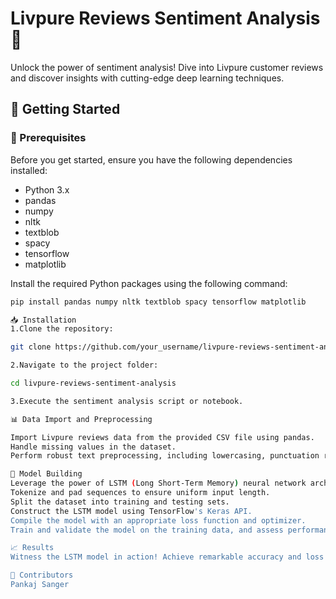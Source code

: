 # Livpure Reviews Sentiment Analysis 🚀

Unlock the power of sentiment analysis! Dive into Livpure customer reviews and discover insights with cutting-edge deep learning techniques.

## 🚀 Getting Started

### 🔧 Prerequisites

Before you get started, ensure you have the following dependencies installed:

- Python 3.x
- pandas
- numpy
- nltk
- textblob
- spacy
- tensorflow
- matplotlib

Install the required Python packages using the following command:

```bash
pip install pandas numpy nltk textblob spacy tensorflow matplotlib

📥 Installation
1.Clone the repository:

git clone https://github.com/your_username/livpure-reviews-sentiment-analysis.git

2.Navigate to the project folder:

cd livpure-reviews-sentiment-analysis

3.Execute the sentiment analysis script or notebook.

📊 Data Import and Preprocessing

Import Livpure reviews data from the provided CSV file using pandas.
Handle missing values in the dataset.
Perform robust text preprocessing, including lowercasing, punctuation removal, chat word translation, spelling correction, stop words removal, lemmatization, and tokenization.

🧠 Model Building
Leverage the power of LSTM (Long Short-Term Memory) neural network architecture for sentiment classification.
Tokenize and pad sequences to ensure uniform input length.
Split the dataset into training and testing sets.
Construct the LSTM model using TensorFlow's Keras API.
Compile the model with an appropriate loss function and optimizer.
Train and validate the model on the training data, and assess performance through accuracy and loss metrics visualization.

📈 Results
Witness the LSTM model in action! Achieve remarkable accuracy and loss metrics on the validation set, demonstrating superior sentiment classification capabilities.

👥 Contributors
Pankaj Sanger
